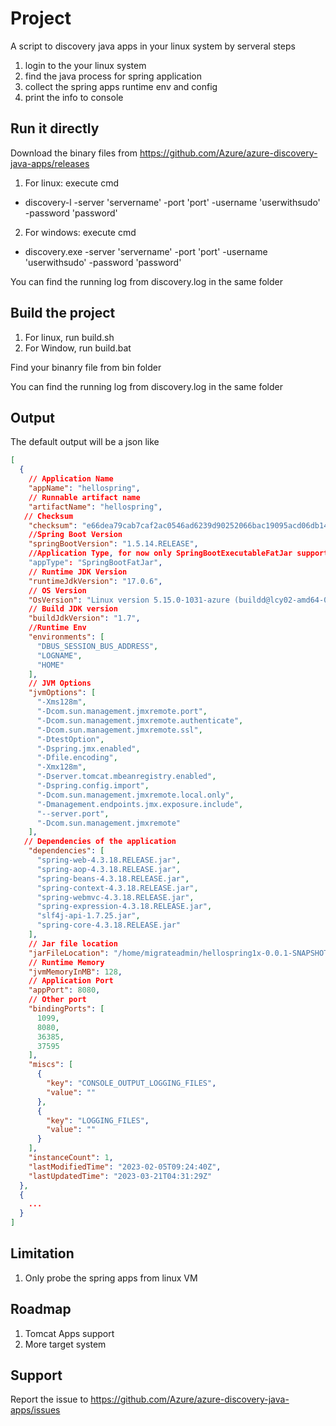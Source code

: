 # Project
A script to discovery java apps in your linux system by serveral steps
1) login to the your linux system
2) find the java process for spring application
3) collect the spring apps runtime env and config
4) print the info to console

## Run it directly
Download the binary files from https://github.com/Azure/azure-discovery-java-apps/releases
1) For linux: execute cmd
- discovery-l -server 'servername' -port 'port' -username 'userwithsudo' -password 'password'
2) For windows: execute cmd 
- discovery.exe -server 'servername' -port 'port' -username 'userwithsudo' -password 'password'
<p>You can find the running log from discovery.log in the same folder

## Build the project
1) For linux, run build.sh
2) For Window, run build.bat
<p> Find your binanry file from bin folder

You can find the running log from discovery.log in the same folder

## Output
The default output will be a json like 
```json
[
  {
    // Application Name
    "appName": "hellospring",
    // Runnable artifact name
    "artifactName": "hellospring",
   // Checksum
    "checksum": "e66dea79cab7caf2ac0546ad6239d90252066bac19095acd06db149bc65fc3ae",
    //Spring Boot Version
    "springBootVersion": "1.5.14.RELEASE",
    //Application Type, for now only SpringBootExecutableFatJar supported, refer the definition from https://docs.spring.io/spring-boot/docs/current/reference/html/executable-jar.html
    "appType": "SpringBootFatJar",
    // Runtime JDK Version
    "runtimeJdkVersion": "17.0.6",
    // OS Version
    "OsVersion": "Linux version 5.15.0-1031-azure (buildd@lcy02-amd64-010) (gcc (Ubuntu 9.4.0-1ubuntu1~20.04.1) 9.4.0, GNU ld (GNU Binutils for Ubuntu) 2.34) #38~20.04.1-Ubuntu SMP Mon Jan 9 18:23:48 UTC 2023",
    // Build JDK version
    "buildJdkVersion": "1.7",
    //Runtime Env
    "environments": [
      "DBUS_SESSION_BUS_ADDRESS",
      "LOGNAME",
      "HOME"     
    ],
    // JVM Options
    "jvmOptions": [
      "-Xms128m",
      "-Dcom.sun.management.jmxremote.port",
      "-Dcom.sun.management.jmxremote.authenticate",
      "-Dcom.sun.management.jmxremote.ssl",
      "-DtestOption",
      "-Dspring.jmx.enabled",
      "-Dfile.encoding",
      "-Xmx128m",
      "-Dserver.tomcat.mbeanregistry.enabled",
      "-Dspring.config.import",
      "-Dcom.sun.management.jmxremote.local.only",
      "-Dmanagement.endpoints.jmx.exposure.include",
      "--server.port",
      "-Dcom.sun.management.jmxremote"
    ],
   // Dependencies of the application
    "dependencies": [
      "spring-web-4.3.18.RELEASE.jar",
      "spring-aop-4.3.18.RELEASE.jar",
      "spring-beans-4.3.18.RELEASE.jar",
      "spring-context-4.3.18.RELEASE.jar",
      "spring-webmvc-4.3.18.RELEASE.jar",
      "spring-expression-4.3.18.RELEASE.jar",
      "slf4j-api-1.7.25.jar",
      "spring-core-4.3.18.RELEASE.jar"
    ],
    // Jar file location
    "jarFileLocation": "/home/migrateadmin/hellospring1x-0.0.1-SNAPSHOT.jar",
    // Runtime Memory
    "jvmMemoryInMB": 128,
    // Application Port
    "appPort": 8080,
    // Other port
    "bindingPorts": [
      1099,
      8080,
      36385,
      37595
    ],
    "miscs": [
      {
        "key": "CONSOLE_OUTPUT_LOGGING_FILES",
        "value": ""
      },
      {
        "key": "LOGGING_FILES",
        "value": ""
      }
    ],
    "instanceCount": 1,
    "lastModifiedTime": "2023-02-05T09:24:40Z",
    "lastUpdatedTime": "2023-03-21T04:31:29Z"
  },
  {
    ...
  }
]
```

## Limitation
1) Only probe the spring apps from linux VM

## Roadmap
1) Tomcat Apps support
2) More target system

## Support
Report the issue to https://github.com/Azure/azure-discovery-java-apps/issues
